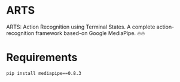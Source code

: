 # ARTS
ARTS: Action Recognition using Terminal States. A complete action-recognition framework based-on Google MediaPipe. 🔥🔥
# Requirements
```pip install mediapipe==0.8.3```
